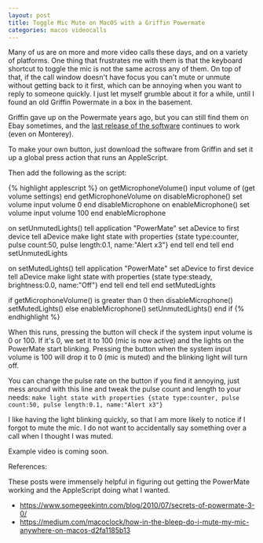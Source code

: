 ```yaml
---
layout: post
title: Toggle Mic Mute on MacOS with a Griffin Powermate
categories: macos videocalls
---
```


Many of us are on more and more video calls these days, and on a variety of platforms. One thing that frustrates me with them is that the keyboard shortcut to toggle the mic is not the same across any of them. On top of that, if the call window doesn't have focus you can't mute or unmute without getting back to it first, which can be annoying when you want to reply to someone quickly. I just let myself grumble about it for a while, until I found an old Griffin Powermate in a box in the basement.

Griffin gave up on the Powermate years ago, but you can still find them on Ebay sometimes, and the [last release of the software](https://griffin.zendesk.com/hc/en-us/articles/360004190680-Powermate-USB-Windows-and-MAC-Drivers) continues to work (even on Monterey).

To make your own button, just download the software from Griffin and set it up a global press action that runs an AppleScript.

Then add the following as the script:

{% highlight applescript %}
on getMicrophoneVolume()
	input volume of (get volume settings)
end getMicrophoneVolume
on disableMicrophone()
	set volume input volume 0
end disableMicrophone
on enableMicrophone()
	set volume input volume 100
end enableMicrophone

on setUnmutedLights()
	tell application "PowerMate"
		set aDevice to first device
		tell aDevice
			make light state with properties {state type:counter, pulse count:50, pulse length:0.1, name:"Alert x3"}
		end tell
	end tell
end setUnmutedLights

on setMutedLights()
	tell application "PowerMate"
		set aDevice to first device
		tell aDevice
			make light state with properties {state type:steady, brightness:0.0, name:"Off"}
		end tell
	end tell
end setMutedLights

if getMicrophoneVolume() is greater than 0 then
	disableMicrophone()
	setMutedLights()
else
	enableMicrophone()
	setUnmutedLights()
end if
{% endhighlight %}

When this runs, pressing the button will check if the system input volume is 0 or 100. If it's 0, we set it to 100 (mic is now active) and the lights on the PowerMate start blinking. Pressing the button when the system input volume is 100 will drop it to 0 (mic is muted) and the blinking light will turn off.

You can change the pulse rate on the button if you find it annoying, just mess around with this line and tweak the pulse count and length to your needs:
`make light state with properties {state type:counter, pulse count:50, pulse length:0.1, name:"Alert x3"}`

I like having the light blinking quickly, so that I am more likely to notice if I forgot to mute the mic. I do not want to accidentally say something over a call when I thought I was muted.

Example video is coming soon.

References:

These posts were immensely helpful in figuring out getting the PowerMate working and the AppleScript doing what I wanted.
* https://www.somegeekintn.com/blog/2010/07/secrets-of-powermate-3-0/
* https://medium.com/macoclock/how-in-the-bleep-do-i-mute-my-mic-anywhere-on-macos-d2fa1185b13
